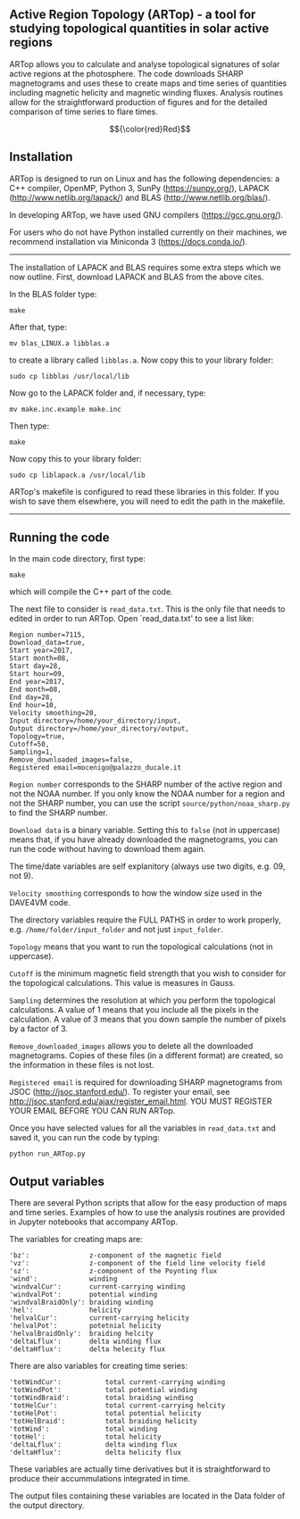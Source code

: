 
Active Region Topology (ARTop) - a tool for studying topological quantities in solar active regions
---------------------------------------------------------------------------------------------------

ARTop allows you to calculate and analyse topological signatures of solar active regions at the photosphere. The code downloads SHARP magnetograms and uses these to create maps and time series of quantities including magnetic helicity and magnetic winding fluxes. Analysis routines allow for the straightforward production of figures and for the detailed comparison of time series to flare times.


$${\color{red}Red}$$	

Installation
------------

ARTop is designed to run on Linux and has the following dependencies: a C++ compiler, OpenMP, Python 3, SunPy (https://sunpy.org/), LAPACK (http://www.netlib.org/lapack/) and BLAS (http://www.netlib.org/blas/).

In developing ARTop, we have used GNU compilers (https://gcc.gnu.org/).

For users who do not have Python installed currently on their machines, we recommend installation via Miniconda 3 (https://docs.conda.io/).

------------------

The installation of LAPACK and BLAS requires some extra steps which we now outline. First, download LAPACK and BLAS from the above cites.

In the BLAS folder type:

`make`

After that, type:

`mv blas_LINUX.a libblas.a`

to create a library called `libblas.a`. Now copy this to your library folder:

`sudo cp libblas /usr/local/lib`

Now go to the LAPACK folder and, if necessary, type:

`mv make.inc.example make.inc`

Then type:

`make`

Now copy this to your library folder:

`sudo cp liblapack.a /usr/local/lib`

ARTop's makefile is configured to read these libraries in this folder. If you wish to save them elsewhere, you will need to edit the path in the makefile.

-------------------

Running the code
----------------

In the main code directory, first type:

`make`

which will compile the C++ part of the code.

The next file to consider is `read_data.txt`. This is the only file that needs to edited in order to run ARTop. Open `read_data.txt' to see a list like:

```
Region number=7115,
Download_data=true,
Start year=2017,
Start month=08,
Start day=28,
Start hour=09,
End year=2017,
End month=08,
End day=28,
End hour=10,
Velocity smoothing=20,
Input directory=/home/your_directory/input,
Output directory=/home/your_directory/output,
Topology=true,
Cutoff=50,
Sampling=1,
Remove_downloaded_images=false,
Registered email=mocenigo@palazzo_ducale.it

```

`Region number` corresponds to the SHARP number of the active region and not the NOAA number. If you only know the NOAA number for a region and not the SHARP number, you can use the script `source/python/noaa_sharp.py` to find the SHARP number.

`Download data` is a binary variable. Setting this to `false` (not in uppercase) means that, if you have already downloaded the magnetograms, you can run the code without having to download them again. 

The time/date variables are self explanitory (always use two digits, e.g. 09, not 9). 

`Velocity smoothing` corresponds to how the window size used in the DAVE4VM code. 

The directory variables require the FULL PATHS in order to work properly, e.g. `/home/folder/input_folder` and not just `input_folder`. 

`Topology` means that you want to run the topological calculations (not in uppercase).

`Cutoff` is the minimum magnetic field strength that you wish to consider for the topological calculations. This value is measures in Gauss.

`Sampling` determines the resolution at which you perform the topological calculations. A value of 1 means that you include all the pixels in the calculation. A value of 3 means that you down sample the number of pixels by a factor of 3.

`Remove_downloaded_images` allows you to delete all the downloaded magnetograms. Copies of these files (in a different format) are created, so the information in these files is not lost.

`Registered email` is required for downloading SHARP magnetograms from JSOC (http://jsoc.stanford.edu/). To register your email, see http://jsoc.stanford.edu/ajax/register_email.html. YOU MUST REGISTER YOUR EMAIL BEFORE YOU CAN RUN ARTop.

Once you have selected values for all the variables in `read_data.txt` and saved it, you can run the code by
typing:

`python run_ARTop.py`



Output variables
----------------

There are several Python scripts that allow for the easy production of maps and time series. Examples of how to use the analysis routines are provided in Jupyter notebooks that accompany ARTop.

The variables for creating maps are:

```
'bz':               z-component of the magnetic field
'vz':               z-component of the field line velocity field
'sz':               z-component of the Poynting flux
'wind':             winding
'windvalCur':       current-carrying winding
'windvalPot':       potential winding
'windvalBraidOnly': braiding winding
'hel':              helicity
'helvalCur':        current-carrying helicity
'helvalPot':        potetnial helicity
'helvalBraidOnly':  braiding helcity
'deltaLflux':       delta winding flux
'deltaHflux':       delta helecity flux
```
There are also variables for creating time series:

```
'totWindCur':           total current-carrying winding
'totWindPot':           total potential winding 
'totWindBraid':         total braiding winding
'totHelCur':            total current-carrying helcity 
'totHelPot':            total potential helicity
'totHelBraid':         	total braiding helicity 
'totWind':  	        total winding
'totHel':   	        total helicity
'deltaLflux':           delta winding flux
'deltaHflux':           delta helicity flux
```

These variables are actually time derivatives but it is straightforward to produce their accummulations integrated in time. 

The output files containing these variables are located in the Data folder of the output directory. 
